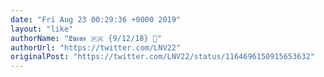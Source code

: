 ```yaml
---
date: "Fri Aug 23 00:29:36 +0000 2019"
layout: "like"
authorName: "𝕷𝖚𝖈𝖆𝖘 🇵🇷 {9/12/18} 🎾"
authorUrl: "https://twitter.com/LNV22"
originalPost: "https://twitter.com/LNV22/status/1164696150915653632"
---
```

